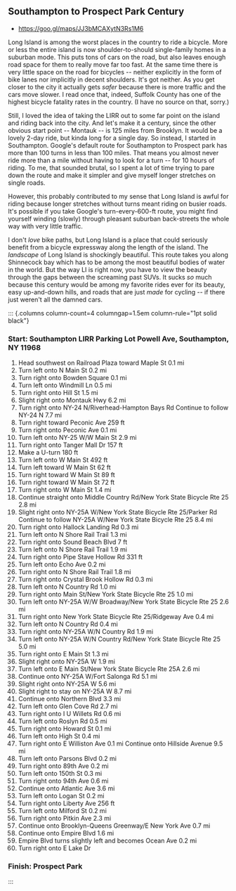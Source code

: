 
## Southampton to Prospect Park Century
- https://goo.gl/maps/JJ3bMCAXytN3Rs1M6

Long Island is among the worst places in the country to ride a bicycle. More or less the entire island is now shoulder-to-should single-family homes in a suburban mode. This puts tons of cars on the road, but also leaves enough road space for them to really move far too fast. At the same time there is very little space on the road for bicycles -- neither explicitly in the form of bike lanes nor implicitly in decent shoulders. It's got neither. As you get closer to the city it actually gets *safer* because there is more traffic and the cars move slower. I read once that, indeed, Suffolk County has one of the highest bicycle fatality rates in the country. (I have no source on that, sorry.)

Still, I loved the idea of taking the LIRR out to some far point on the island and riding back into the city. And let's make it a century, since the other obvious start point -- Montauk -- is 125 miles from Brooklyn. It would be a lovely 2-day ride, but kinda long for a single day. So instead, I started in Southampton. Google's default route for Southampton to Prospect park has more than 100 turns in less than 100 miles. That means you almost never ride more than a mile without having to look for a turn -- for 10 hours of riding. To me, that sounded brutal, so I spent a lot of time trying to pare down the route and make it simpler and give myself longer stretches on single roads.

However, this probably contributed to my sense that Long Island is awful for riding because longer stretches without turns meant riding on busier roads. It's possible if you take Google's turn-every-600-ft route, you might find yourself winding (slowly) through pleasant suburban back-streets the whole way with very little traffic.

I don't *love* bike paths, but Long Island is a place that could seriously benefit from a bicycle expressway along the length of the island. The *landscape* of Long Island is shockingly beautiful. This route takes you along Shinnecock bay which has to be among the most beautiful bodies of water in the world. But the way LI is right now, you have to view the beauty through the gaps between the screaming past SUVs. It sucks *so* much because this century would be among my favorite rides ever for its beauty, easy up-and-down hills, and roads that are just *made* for cycling -- if there just weren't all the damned cars. 

::: {.columns column-count=4 columngap=1.5em column-rule="1pt solid black"}

### Start: Southampton LIRR Parking Lot Powell Ave, Southampton, NY 11968
1. Head southwest on Railroad Plaza toward Maple St 0.1 mi
2. Turn left onto N Main St 0.2 mi
3. Turn right onto Bowden Square 0.1 mi
4. Turn left onto Windmill Ln 0.5 mi
5. Turn right onto Hill St 1.5 mi
6. Slight right onto Montauk Hwy 6.2 mi
7. Turn right onto NY-24 N/Riverhead-Hampton Bays Rd Continue to follow NY-24 N 7.7 mi
8. Turn right toward Peconic Ave 259 ft
9. Turn right onto Peconic Ave 0.1 mi
10. Turn left onto NY-25 W/W Main St 2.9 mi
11. Turn right onto Tanger Mall Dr 157 ft
12. Make a U-turn 180 ft
13. Turn left onto W Main St 492 ft
14. Turn left toward W Main St 62 ft
15. Turn right toward W Main St 89 ft
16. Turn right toward W Main St 72 ft
17. Turn right onto W Main St 1.4 mi
18. Continue straight onto Middle Country Rd/New York State Bicycle Rte 25 2.8 mi
19. Slight right onto NY-25A W/New York State Bicycle Rte 25/Parker Rd Continue to follow NY-25A W/New York State Bicycle Rte 25 8.4 mi
20. Turn right onto Hallock Landing Rd 0.3 mi
21. Turn left onto N Shore Rail Trail 1.3 mi
22. Turn right onto Sound Beach Blvd 7 ft
23. Turn left onto N Shore Rail Trail 1.9 mi
24. Turn right onto Pipe Stave Hollow Rd 331 ft
25. Turn left onto Echo Ave 0.2 mi
26. Turn right onto N Shore Rail Trail 1.8 mi
27. Turn right onto Crystal Brook Hollow Rd 0.3 mi
28. Turn left onto N Country Rd 1.0 mi
29. Turn right onto Main St/New York State Bicycle Rte 25 1.0 mi
30. Turn left onto NY-25A W/W Broadway/New York State Bicycle Rte 25 2.6 mi
31. Turn right onto New York State Bicycle Rte 25/Ridgeway Ave 0.4 mi
32. Turn left onto N Country Rd 0.4 mi
33. Turn right onto NY-25A W/N Country Rd 1.9 mi
34. Turn left onto NY-25A W/N Country Rd/New York State Bicycle Rte 25 5.0 mi
35. Turn right onto E Main St 1.3 mi
36. Slight right onto NY-25A W 1.9 mi
37. Turn left onto E Main St/New York State Bicycle Rte 25A 2.6 mi
38. Continue onto NY-25A W/Fort Salonga Rd 5.1 mi
39. Slight right onto NY-25A W 5.6 mi
40. Slight right to stay on NY-25A W 8.7 mi
41. Continue onto Northern Blvd 3.3 mi
42. Turn left onto Glen Cove Rd 2.7 mi
43. Turn right onto I U Willets Rd 0.6 mi
44. Turn left onto Roslyn Rd 0.5 mi
45. Turn right onto Howard St 0.1 mi
46. Turn left onto High St 0.4 mi
47. Turn right onto E Williston Ave 0.1 mi Continue onto Hillside Avenue 9.5 mi
48. Turn left onto Parsons Blvd 0.2 mi
49. Turn right onto 89th Ave 0.2 mi
50. Turn left onto 150th St 0.3 mi
51. Turn right onto 94th Ave 0.6 mi
52. Continue onto Atlantic Ave 3.6 mi
53. Turn left onto Logan St 0.2 mi
54. Turn right onto Liberty Ave 256 ft
55. Turn left onto Milford St 0.2 mi
56. Turn right onto Pitkin Ave 2.3 mi
57. Continue onto Brooklyn-Queens Greenway/E New York Ave 0.7 mi
58. Continue onto Empire Blvd 1.6 mi
59. Empire Blvd turns slightly left and becomes Ocean Ave 0.2 mi
60. Turn right onto E Lake Dr

### Finish: Prospect Park

:::


